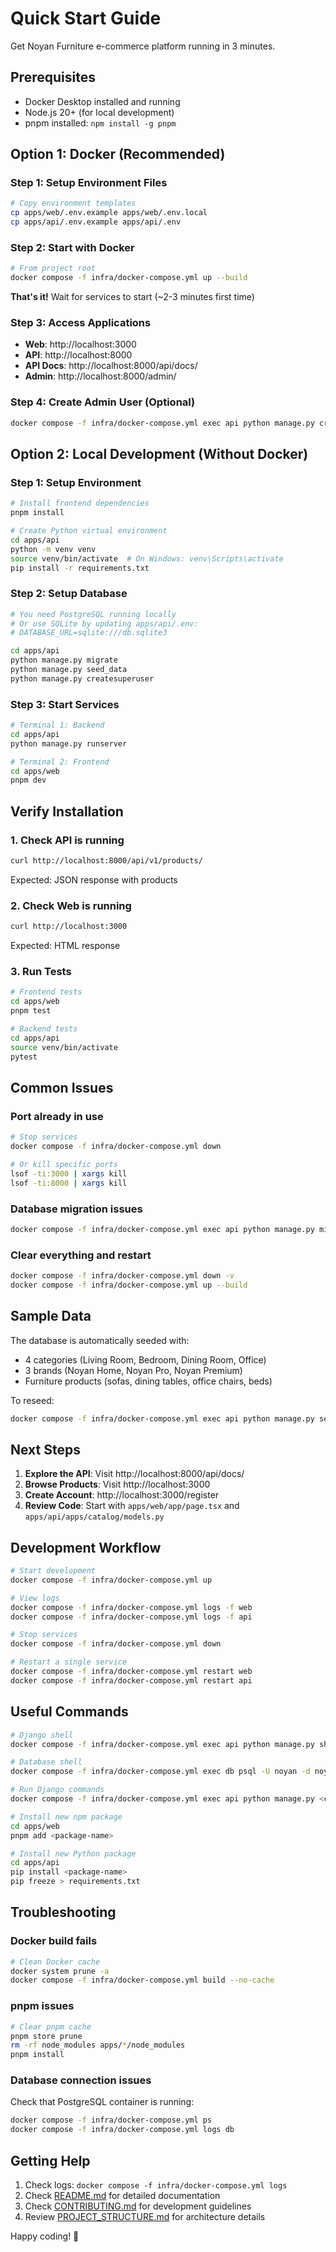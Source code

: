 # Quick Start Guide

Get Noyan Furniture e-commerce platform running in 3 minutes.

## Prerequisites
- Docker Desktop installed and running
- Node.js 20+ (for local development)
- pnpm installed: `npm install -g pnpm`

## Option 1: Docker (Recommended)

### Step 1: Setup Environment Files
```bash
# Copy environment templates
cp apps/web/.env.example apps/web/.env.local
cp apps/api/.env.example apps/api/.env
```

### Step 2: Start with Docker
```bash
# From project root
docker compose -f infra/docker-compose.yml up --build
```

**That's it!** Wait for services to start (~2-3 minutes first time)

### Step 3: Access Applications
- **Web**: http://localhost:3000
- **API**: http://localhost:8000
- **API Docs**: http://localhost:8000/api/docs/
- **Admin**: http://localhost:8000/admin/

### Step 4: Create Admin User (Optional)
```bash
docker compose -f infra/docker-compose.yml exec api python manage.py createsuperuser
```

## Option 2: Local Development (Without Docker)

### Step 1: Setup Environment
```bash
# Install frontend dependencies
pnpm install

# Create Python virtual environment
cd apps/api
python -m venv venv
source venv/bin/activate  # On Windows: venv\Scripts\activate
pip install -r requirements.txt
```

### Step 2: Setup Database
```bash
# You need PostgreSQL running locally
# Or use SQLite by updating apps/api/.env:
# DATABASE_URL=sqlite:///db.sqlite3

cd apps/api
python manage.py migrate
python manage.py seed_data
python manage.py createsuperuser
```

### Step 3: Start Services
```bash
# Terminal 1: Backend
cd apps/api
python manage.py runserver

# Terminal 2: Frontend
cd apps/web
pnpm dev
```

## Verify Installation

### 1. Check API is running
```bash
curl http://localhost:8000/api/v1/products/
```
Expected: JSON response with products

### 2. Check Web is running
```bash
curl http://localhost:3000
```
Expected: HTML response

### 3. Run Tests
```bash
# Frontend tests
cd apps/web
pnpm test

# Backend tests
cd apps/api
source venv/bin/activate
pytest
```

## Common Issues

### Port already in use
```bash
# Stop services
docker compose -f infra/docker-compose.yml down

# Or kill specific ports
lsof -ti:3000 | xargs kill
lsof -ti:8000 | xargs kill
```

### Database migration issues
```bash
docker compose -f infra/docker-compose.yml exec api python manage.py migrate --run-syncdb
```

### Clear everything and restart
```bash
docker compose -f infra/docker-compose.yml down -v
docker compose -f infra/docker-compose.yml up --build
```

## Sample Data

The database is automatically seeded with:
- 4 categories (Living Room, Bedroom, Dining Room, Office)
- 3 brands (Noyan Home, Noyan Pro, Noyan Premium)
- Furniture products (sofas, dining tables, office chairs, beds)

To reseed:
```bash
docker compose -f infra/docker-compose.yml exec api python manage.py seed_data
```

## Next Steps

1. **Explore the API**: Visit http://localhost:8000/api/docs/
2. **Browse Products**: Visit http://localhost:3000
3. **Create Account**: http://localhost:3000/register
4. **Review Code**: Start with `apps/web/app/page.tsx` and `apps/api/apps/catalog/models.py`

## Development Workflow

```bash
# Start development
docker compose -f infra/docker-compose.yml up

# View logs
docker compose -f infra/docker-compose.yml logs -f web
docker compose -f infra/docker-compose.yml logs -f api

# Stop services
docker compose -f infra/docker-compose.yml down

# Restart a single service
docker compose -f infra/docker-compose.yml restart web
docker compose -f infra/docker-compose.yml restart api
```

## Useful Commands

```bash
# Django shell
docker compose -f infra/docker-compose.yml exec api python manage.py shell

# Database shell
docker compose -f infra/docker-compose.yml exec db psql -U noyan -d noyan

# Run Django commands
docker compose -f infra/docker-compose.yml exec api python manage.py <command>

# Install new npm package
cd apps/web
pnpm add <package-name>

# Install new Python package
cd apps/api
pip install <package-name>
pip freeze > requirements.txt
```

## Troubleshooting

### Docker build fails
```bash
# Clean Docker cache
docker system prune -a
docker compose -f infra/docker-compose.yml build --no-cache
```

### pnpm issues
```bash
# Clear pnpm cache
pnpm store prune
rm -rf node_modules apps/*/node_modules
pnpm install
```

### Database connection issues
Check that PostgreSQL container is running:
```bash
docker compose -f infra/docker-compose.yml ps
docker compose -f infra/docker-compose.yml logs db
```

## Getting Help

1. Check logs: `docker compose -f infra/docker-compose.yml logs`
2. Check [README.md](README.md) for detailed documentation
3. Check [CONTRIBUTING.md](CONTRIBUTING.md) for development guidelines
4. Review [PROJECT_STRUCTURE.md](PROJECT_STRUCTURE.md) for architecture details

Happy coding! 🚀
